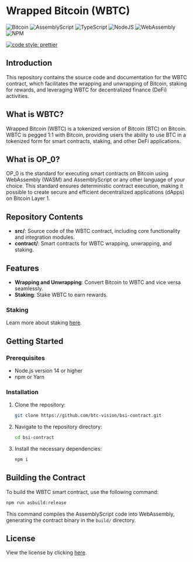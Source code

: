 # Wrapped Bitcoin (WBTC)

![Bitcoin](https://img.shields.io/badge/Bitcoin-000?style=for-the-badge&logo=bitcoin&logoColor=white)
![AssemblyScript](https://img.shields.io/badge/assembly%20script-%23000000.svg?style=for-the-badge&logo=assemblyscript&logoColor=white)
![TypeScript](https://img.shields.io/badge/TypeScript-007ACC?style=for-the-badge&logo=typescript&logoColor=white)
![NodeJS](https://img.shields.io/badge/Node%20js-339933?style=for-the-badge&logo=nodedotjs&logoColor=white)
![WebAssembly](https://img.shields.io/badge/WebAssembly-654FF0?style=for-the-badge&logo=webassembly&logoColor=white)
![NPM](https://img.shields.io/badge/npm-CB3837?style=for-the-badge&logo=npm&logoColor=white)

[![code style: prettier](https://img.shields.io/badge/code_style-prettier-ff69b4.svg?style=flat-square)](https://github.com/prettier/prettier)

## Introduction

This repository contains the source code and documentation for the WBTC contract, which facilitates the wrapping and
unwrapping of Bitcoin, staking for rewards, and leveraging WBTC for decentralized finance (DeFi) activities.

## What is WBTC?

Wrapped Bitcoin (WBTC) is a tokenized version of Bitcoin (BTC) on Bitcoin. WBTC is pegged 1:1 with Bitcoin, providing
users the ability to use BTC in a tokenized form for smart contracts, staking, and other DeFi applications.

## What is OP_0?

OP_0 is the standard for executing smart contracts on Bitcoin using WebAssembly (WASM) and AssemblyScript or any other
language of your choice. This standard ensures deterministic contract execution, making it possible to create secure and
efficient decentralized applications (dApps) on Bitcoin Layer 1.

## Repository Contents

- **src/**: Source code of the WBTC contract, including core functionality and integration modules.
- **contract/**: Smart contracts for WBTC wrapping, unwrapping, and staking.

## Features

- **Wrapping and Unwrapping**: Convert Bitcoin to WBTC and vice versa seamlessly.
- **Staking**: Stake WBTC to earn rewards.

### Staking

Learn more about staking [here](https://github.com/btc-vision/bsi-contract/blob/main/STAKING.md).

## Getting Started

### Prerequisites

- Node.js version 14 or higher
- npm or Yarn

### Installation

1. Clone the repository:
   ```bash
   git clone https://github.com/btc-vision/bsi-contract.git
   ```
2. Navigate to the repository directory:
   ```bash
   cd bsi-contract
   ```
3. Install the necessary dependencies:
   ```bash
   npm i
   ```

## Building the Contract

To build the WBTC smart contract, use the following command:

```bash
npm run asbuild:release
```

This command compiles the AssemblyScript code into WebAssembly, generating the contract binary in the `build/`
directory.

## License

View the license by clicking [here](https://github.com/btc-vision/bsi-contract/blob/main/LICENSE.md).
